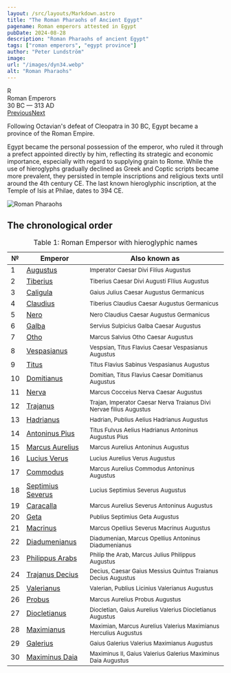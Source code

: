 ```yaml
---
layout: /src/layouts/Markdown.astro
title: "The Roman Pharaohs of Ancient Egypt"
pagename: Roman emperors attested in Egypt
pubDate: 2024-08-28
description: "Roman Pharaohs of ancient Egypt"
tags: ["roman emperors", "egypt province"]
author: "Peter Lundström"
image:
url: "/images/dyn34.webp"
alt: "Roman Pharaohs"
---
```


<div class="dynruta float-right ml-4 mb-3 mt-4">
	<div class="flex flex-col justify-center items-center [text-shadow:_0_1px_0_rgb(255_255_255_/_20%)]">
		<div class="text-9xl font-bold [text-shadow:_0_1px_0_rgb(255_255_255_/_40%)]">R</div>
		<div>Roman Emperors</div>
		<div>30 BC &mdash; 313 AD</div>
		<div class="w-full flex justify-between"><a href="/dynasty/ptolemaic">Previous</a><a href="/dynasty/unplaced">Next</a></div>
	</div>
</div>

<p class="lead">
Following Octavian's defeat of Cleopatra in 30 BC, Egypt became a province of the Roman Empire.
</p>
<p>
Egypt became the personal possession of the emperor, who ruled it through a prefect appointed directly by him, reflecting its strategic and economic importance, especially with regard to supplying grain to Rome. While the use of hieroglyphs gradually declined as Greek and Coptic scripts became more prevalent, they persisted in temple inscriptions and religious texts until around the 4th century CE. The last known hieroglyphic inscription, at the Temple of Isis at Philae, dates to 394 CE.
</p>
<img class="w-full rounded-sm sm:rounded-xl my-10" src="/images/dyn34.webp" alt="Roman Pharaohs">
<h2 class="mt-10">The chronological order</h2>

<table>
	<caption class="py-2 text-sm">Table 1: Roman Empersor with hieroglyphic names</caption>
	<thead>
		<tr>
			<th scope="col" class="pr-[.5ch] text-center">№</th>
			<th scope="col" class="pl-3">Emperor</th>
			<th scope="col" class="pl-3">Also known as</th>
		</tr>
	</thead>
	<tbody>

<tr><td>1</td><td><a href="/pharaohs/Augustus">Augustus</a></td><td><small>Imperator Caesar Divi Filius Augustus</small></td></tr>
<tr><td>2</td><td><a href="/pharaohs/Tiberius">Tiberius</a></td><td><small>Tiberius Caesar Divi Augusti Fīlius Augustus</small></td></tr>
<tr><td>3</td><td><a href="/pharaohs/Caligula">Caligula</a></td><td><small>Gaius Julius Caesar Augustus Germanicus</small></td></tr>
<tr><td>4</td><td><a href="/pharaohs/Claudius">Claudius</a></td><td><small>Tiberius Claudius Caesar Augustus Germanicus</small></td></tr>
<tr><td>5</td><td><a href="/pharaohs/Nero">Nero</a></td><td><small>Nero Claudius Caesar Augustus Germanicus</small></td></tr>
<tr><td>6</td><td><a href="/pharaohs/Galba">Galba</a></td><td><small>Servius Sulpicius Galba Caesar Augustus</small></td></tr>
<tr><td>7</td><td><a href="/pharaohs/Otho">Otho</a></td><td><small>Marcus Salvius Otho Caesar Augustus</small></td></tr>
<tr><td>8</td><td><a href="/pharaohs/Vespasianus">Vespasianus</a></td><td><small>Vespsian, Titus Flavius Caesar Vespasianus Augustus</small></td></tr>
<tr><td>9</td><td><a href="/pharaohs/Titus">Titus</a></td><td><small>Titus Flavius Sabinus Vespasianus Augustus</small></td></tr>
<tr><td>10</td><td><a href="/pharaohs/Domitianus">Domitianus</a></td><td><small>Domitian, Titus Flavius Caesar Domitianus Augustus</small></td></tr>
<tr><td>11</td><td><a href="/pharaohs/Nerva">Nerva</a></td><td><small>Marcus Cocceius Nerva Caesar Augustus</small></td></tr>
<tr><td>12</td><td><a href="/pharaohs/Trajanus">Trajanus</a></td><td><small>Trajan, Imperator Caesar Nerva Traianus Divi Nervae filius Augustus</small></d></tr>
<tr><td>13</td><td><a href="/pharaohs/Hadrianus">Hadrianus</a></td><td><small>Hadrian, Publius Aelius Hadrianus Augustus</small></td></tr>
<tr><td>14</td><td><a href="/pharaohs/Antoninus-Pius">Antoninus Pius</a></td><td><small>Titus Fulvus Aelius Hadrianus Antoninus Augustus Pius</small></td></tr>
<tr><td>15</td><td><a href="/pharaohs/Marcus-Aurelius">Marcus Aurelius</a></td><td><small>Marcus Aurelius Antoninus Augustus</small></td></tr>
<tr><td>16</td><td><a href="/pharaohs/Lucius-Verus">Lucius Verus</a></td><td><small>Lucius Aurelius Verus Augustus</small></td></tr>
<tr><td>17</td><td><a href="/pharaohs/Commodus">Commodus</a></td><td><small>Marcus Aurelius Commodus Antoninus Augustus</small></td></tr>
<tr><td>18</td><td><a href="/pharaohs/Septimius-Severus">Septimius Severus</a></td><td><small>Lucius Septimius Severus Augustus</small></td></tr>
<tr><td>19</td><td><a href="/pharaohs/Caracalla">Caracalla</a></td><td><small>Marcus Aurelius Severus Antoninus Augustus</small></td></tr>
<tr><td>20</td><td><a href="/pharaohs/Geta">Geta</a></td><td><small>Publius Septimius Geta Augustus</small></td></tr>
<tr><td>21</td><td><a href="/pharaohs/Macrinus">Macrinus</a></td><td><small>Marcus Opellius Severus Macrinus Augustus</small></td></tr>
<tr><td>22</td><td><a href="/pharaohs/Diadumenianus">Diadumenianus</a></td><td><small>Diadumenian, Marcus Opellius Antoninus Diadumenianus</small></td></tr>
<tr><td>23</td><td><a href="/pharaohs/Philippus-Arabs">Philippus Arabs</a></td><td><small>Philip the Arab, Marcus Julius Philippus Augustus</small></td></tr>
<tr><td>24</td><td><a href="/pharaohs/Trajanus-Decius">Trajanus Decius</a></td><td><small>Decius, Caesar Gaius Messius Quintus Traianus Decius Augustus</small></td></tr>
<tr><td>25</td><td><a href="/pharaohs/Valerianus">Valerianus</a></td><td><small>Valerian, Publius Licinius Valerianus Augustus</small></td></tr>
<tr><td>26</td><td><a href="/pharaohs/Probus">Probus</a></td><td><small>Marcus Aurelius Probus Augustus</small></td></tr>
<tr><td>27</td><td><a href="/pharaohs/Diocletianus">Diocletianus</a></td><td><small>Diocletian, Gaius Aurelius Valerius Diocletianus Augustus</small></td></tr>
<tr><td>28</td><td><a href="/pharaohs/Maximianus">Maximianus</a></td><td><small>Maximian, Marcus Aurelius Valerius Maximianus Herculius Augustus</small></td></tr>
<tr><td>29</td><td><a href="/pharaohs/Galerius">Galerius</a></td><td><small>Gaius Galerius Valerius Maximianus Augustus</small></td></tr>
<tr><td>30</td><td><a href="/pharaohs/Maximinus-Daia">Maximinus Daia</a></td><td><small>Maximinus II, Gaius Valerius Galerius Maximinus Daia Augustus</small></td></tr>
	</tbody>
</table>
